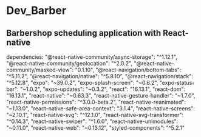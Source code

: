 # Dev_Barber
## Barbershop scheduling application with React-native

dependencies:
"@react-native-community/async-storage": "^1.12.1",
"@react-native-community/geolocation": "^2.0.2",
"@react-native-community/masked-view": "0.1.10",
"@react-navigation/bottom-tabs": "^5.11.2",
"@react-navigation/native": "^5.8.10",
"@react-navigation/stack": "^5.12.8",
"expo": "~39.0.2",
"expo-splash-screen": "~0.6.2",
"expo-status-bar": "~1.0.2",
"expo-updates": "~0.3.2",
"react": "16.13.1",
"react-dom": "16.13.1",
"react-native": "~0.63.3",
"react-native-gesture-handler": "~1.7.0",
"react-native-permissions": "^3.0.0-beta.2",
"react-native-reanimated": "~1.13.0",
"react-native-safe-area-context": "3.1.4",
"react-native-screens": "~2.10.1",
"react-native-svg": "^12.1.0",
"react-native-svg-transformer": "^0.14.3",
"react-native-swiper": "^1.6.0",
"react-native-unimodules": "~0.11.0",
"react-native-web": "~0.13.12",
"styled-components": "^5.2.1"
